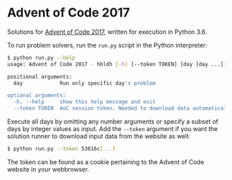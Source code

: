 # Advent of Code 2017

Solutions for [Advent of Code 2017](https://adventofcode.com/2017), written
for execution in Python 3.6.

To run problem solvers, run the `run.py` script in the Python interpreter:

```bash
$ python run.py --help
usage: Advent of Code 2017 - hbldh [-h] [--token TOKEN] [day [day ...]]

positional arguments:
  day            Run only specific day's problem

optional arguments:
  -h, --help     show this help message and exit
  --token TOKEN  AoC session token. Needed to download data automatically.
```

Execute all days by omitting any number arguments or specify a subset of
days by integer values as input. Add the `--token` argument if you want the
solution runner to download input data from the website as well:

```bash
$ python run.py --token 53616c[...]
```

The token can be found as a cookie pertaining to the Advent of Code website 
in your webbrowser.
